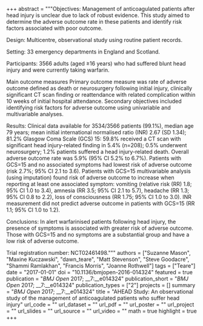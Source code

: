 +++
abstract = """Objectives: Management of anticoagulated patients after head injury is unclear due to lack of robust evidence. This study aimed to determine the adverse outcome rate in these patients and identify risk factors associated with poor outcome.

Design: Multicentre, observational study using routine patient records.

Setting: 33 emergency departments in England and Scotland.

Participants: 3566 adults (aged ≥16 years) who had suffered blunt head injury and were currently taking warfarin.

Main outcome measures Primary outcome measure was rate of adverse outcome defined as death or neurosurgery following initial injury, clinically significant CT scan finding or reattendance with related complication within 10 weeks of initial hospital attendance. Secondary objectives included identifying risk factors for adverse outcome using univariable and multivariable analyses.

Results: Clinical data available for 3534/3566 patients (99.1%), median age 79 years; mean initial international normalised ratio (INR) 2.67 (SD 1.34); 81.2% Glasgow Coma Scale (GCS) 15: 59.8% received a CT scan with significant head injury-related finding in 5.4% (n=208); 0.5% underwent neurosurgery; 1.2% patients suffered a head injury-related death. Overall adverse outcome rate was 5.9% (95% CI 5.2% to 6.7%). Patients with GCS=15 and no associated symptoms had lowest risk of adverse outcome (risk 2.7%; 95% CI 2.1 to 3.6). Patients with GCS=15 multivariable analysis (using imputation) found risk of adverse outcome to increase when reporting at least one associated symptom: vomiting (relative risk (RR) 1.8; 95% CI 1.0 to 3.4), amnesia (RR 3.5; 95% CI 2.1 to 5.7), headache (RR 1.3; 95% CI 0.8 to 2.2), loss of consciousness (RR 1.75; 95% CI 1.0 to 3.0). INR measurement did not predict adverse outcome in patients with GCS=15 (RR 1.1; 95% CI 1.0 to 1.2).

Conclusions: In alert warfarinised patients following head injury, the presence of symptoms is associated with greater risk of adverse outcome. Those with GCS=15 and no symptoms are a substantial group and have a low risk of adverse outcome.

Trial registration number: NCT02461498."""
authors = ["Suzanne Mason", "Maxine Kuczawski", "dawn_teare", "Matt Stevenson", "Steve Goodacre", "Shammi Ramlakhan", "Francis Morris", "Joanne Rothwell"]
tags = ["Teare"]
date = "2017-01-01"
doi = "10.1136/bmjopen-2016-014324"
featured = true
publication = "*BMJ Open* 2017; __7:__e014324"
publication_short = "*BMJ Open* 2017; __7:__e014324"
publication_types = ["2"]
projects = []
summary = "*BMJ Open* 2017; __7:__e014324"
title = "AHEAD Study: An observational study of the management of anticoagulated patients who suffer head injury"
url_code = ""
url_dataset = ""
url_pdf = ""
url_poster = ""
url_project = ""
url_slides = ""
url_source = ""
url_video = ""
math = true
highlight = true
+++
